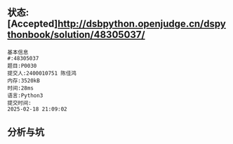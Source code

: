 ## 状态:[Accepted]http://dsbpython.openjudge.cn/dspythonbook/solution/48305037/
    基本信息
    #:48305037
    题目:P0030
    提交人:2400010751 陈佳鸿
    内存:3520kB
    时间:28ms
    语言:Python3
    提交时间:
    2025-02-18 21:09:02
## 分析与坑

